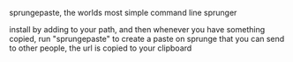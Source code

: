 sprungepaste, the worlds most simple command line sprunger

install by adding to your path, and then whenever you have something
copied, run "sprungepaste" to create a paste on sprunge that you can
send to other people, the url is copied to your clipboard
